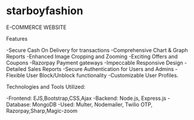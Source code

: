 # starboyfashion
E-COMMERCE WEBSITE 

Features

-Secure Cash On Delivery for transactions
-Comprehensive Chart & Graph Reports
-Enhanced Image Cropping and Zooming
-Exciting Offers and Coupons
-Razorpay Payment gateways
-Impeccable Responsive Design
-Detailed Sales Reports
-Secure Authentication for Users and Admins
-Flexible User Block/Unblock functionality
-Customizable User Profiles.

Technologies and Tools Utilized:

-Frontend: EJS,Bootstrap,CSS,Ajax
-Backend: Node.js, Express.js
-Database: MongoDB
-Used: Multer, Nodemailer, Twilio OTP, Razorpay,Sharp,Magic-zoom

